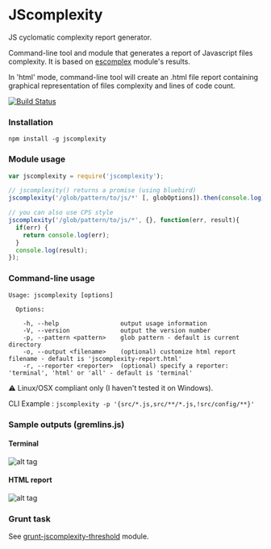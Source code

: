 # JScomplexity

JS cyclomatic complexity report generator.

Command-line tool and module that generates a report of Javascript files complexity. It is based on [escomplex](https://github.com/philbooth/escomplex/) module's results.

In 'html' mode, command-line tool will create an .html file report containing graphical representation of files complexity and lines of code count.

[![Build Status](https://travis-ci.org/slyg/jscomplexity.png?branch=master)](https://travis-ci.org/slyg/jscomplexity)

### Installation 

`npm install -g jscomplexity`

### Module usage

```js
var jscomplexity = require('jscomplexity');

// jscomplexity() returns a promise (using bluebird)
jscomplexity('/glob/pattern/to/js/*' [, globOptions]).then(console.log);

// you can also use CPS style
jscomplexity('/glob/pattern/to/js/*', {}, function(err, result){
  if(err) {
    return console.log(err);
  }
  console.log(result);
});
```

### Command-line usage

```
Usage: jscomplexity [options]

  Options:

    -h, --help                 output usage information
    -V, --version              output the version number
    -p, --pattern <pattern>    glob pattern - default is current directory
    -o, --output <filename>    (optional) customize html report filename - default is 'jscomplexity-report.html'
    -r, --reporter <reporter>  (optional) specify a reporter: 'terminal', 'html' or 'all' - default is 'terminal'
```

:warning: Linux/OSX compliant only (I haven't tested it on Windows).

CLI Example : `jscomplexity -p '{src/*.js,src/**/*.js,!src/config/**}'`

### Sample outputs (gremlins.js)

#### Terminal

![alt tag](https://raw.github.com/slyg/jscomplexity/master/images/screenshot-console.png)

#### HTML report

![alt tag](https://raw.github.com/slyg/jscomplexity/master/images/screenshot-webUI.png)

### Grunt task

See [grunt-jscomplexity-threshold](https://github.com/slyg/grunt-jscomplexity-threshold) module.
